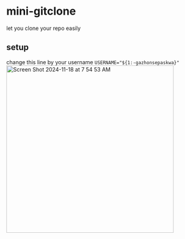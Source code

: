 # mini-gitclone
let you clone your repo easily

## setup
change this line by your username
<code>USERNAME="${1:-gazhonsepaskwa}"</code>
<img width="438" alt="Screen Shot 2024-11-18 at 7 54 53 AM" src="https://github.com/user-attachments/assets/da741d73-5bfa-4c01-9687-cbec122e03f3">
